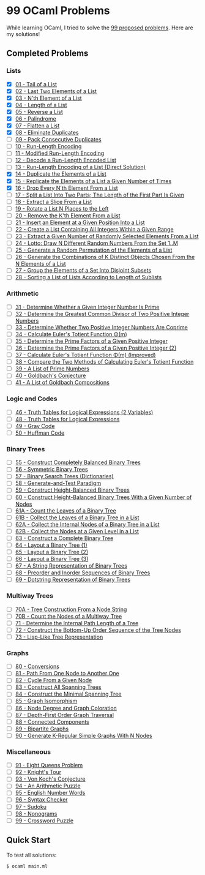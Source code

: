 # 99 OCaml Problems
While learning OCaml, I tried to solve the [99 proposed
problems](https://ocaml.org/problems). Here are my solutions!

## Completed Problems
### Lists
- [x] [01 - Tail of a List](https://ocaml.org/problems#1)
- [x] [02 - Last Two Elements of a List](https://ocaml.org/problems#2)
- [x] [03 - N'th Element of a List](https://ocaml.org/problems#3)
- [x] [04 - Length of a List](https://ocaml.org/problems#4)
- [x] [05 - Reverse a List](https://ocaml.org/problems#5)
- [x] [06 - Palindrome](https://ocaml.org/problems#6)
- [x] [07 - Flatten a List](https://ocaml.org/problems#7)
- [x] [08 - Eliminate Duplicates](https://ocaml.org/problems#8)
- [ ] [09 - Pack Consecutive Duplicates](https://ocaml.org/problems#9)
- [ ] [10 - Run-Length Encoding](https://ocaml.org/problems#10)
- [ ] [11 - Modified Run-Length Encoding](https://ocaml.org/problems#11)
- [ ] [12 - Decode a Run-Length Encoded List](https://ocaml.org/problems#12)
- [ ] [13 - Run-Length Encoding of a List (Direct Solution)](https://ocaml.org/problems#13)
- [x] [14 - Duplicate the Elements of a List](https://ocaml.org/problems#14)
- [x] [15 - Replicate the Elements of a List a Given Number of Times](https://ocaml.org/problems#15)
- [x] [16 - Drop Every N'th Element From a List](https://ocaml.org/problems#16)
- [ ] [17 - Split a List Into Two Parts; The Length of the First Part Is Given](https://ocaml.org/problems#17)
- [ ] [18 - Extract a Slice From a List](https://ocaml.org/problems#18)
- [ ] [19 - Rotate a List N Places to the Left](https://ocaml.org/problems#19)
- [ ] [20 - Remove the K'th Element From a List](https://ocaml.org/problems#20)
- [ ] [21 - Insert an Element at a Given Position Into a List](https://ocaml.org/problems#21)
- [ ] [22 - Create a List Containing All Integers Within a Given Range](https://ocaml.org/problems#22)
- [ ] [23 - Extract a Given Number of Randomly Selected Elements From a List](https://ocaml.org/problems#23)
- [ ] [24 - Lotto: Draw N Different Random Numbers From the Set 1..M](https://ocaml.org/problems#24)
- [ ] [25 - Generate a Random Permutation of the Elements of a List](https://ocaml.org/problems#25)
- [ ] [26 - Generate the Combinations of K Distinct Objects Chosen From the N Elements of a List](https://ocaml.org/problems#26)
- [ ] [27 - Group the Elements of a Set Into Disjoint Subsets](https://ocaml.org/problems#27)
- [ ] [28 - Sorting a List of Lists According to Length of Sublists](https://ocaml.org/problems#28)

### Arithmetic
- [ ] [31 - Determine Whether a Given Integer Number Is Prime](https://ocaml.org/problems#31)
- [ ] [32 - Determine the Greatest Common Divisor of Two Positive Integer Numbers](https://ocaml.org/problems#32)
- [ ] [33 - Determine Whether Two Positive Integer Numbers Are Coprime](https://ocaml.org/problems#33)
- [ ] [34 - Calculate Euler's Totient Function Φ(m)](https://ocaml.org/problems#34)
- [ ] [35 - Determine the Prime Factors of a Given Positive Integer](https://ocaml.org/problems#35)
- [ ] [36 - Determine the Prime Factors of a Given Positive Integer (2)](https://ocaml.org/problems#36)
- [ ] [37 - Calculate Euler's Totient Function Φ(m) (Improved)](https://ocaml.org/problems#37)
- [ ] [38 - Compare the Two Methods of Calculating Euler's Totient Function](https://ocaml.org/problems#38)
- [ ] [39 - A List of Prime Numbers](https://ocaml.org/problems#39)
- [ ] [40 - Goldbach's Conjecture](https://ocaml.org/problems#40)
- [ ] [41 - A List of Goldbach Compositions](https://ocaml.org/problems#41)

### Logic and Codes
- [ ] [46 - Truth Tables for Logical Expressions (2 Variables)](https://ocaml.org/problems#46)
- [ ] [48 - Truth Tables for Logical Expressions](https://ocaml.org/problems#48)
- [ ] [49 - Gray Code](https://ocaml.org/problems#49)
- [ ] [50 - Huffman Code](https://ocaml.org/problems#50)

### Binary Trees
- [ ] [55 - Construct Completely Balanced Binary Trees](https://ocaml.org/problems#55)
- [ ] [56 - Symmetric Binary Trees](https://ocaml.org/problems#56)
- [ ] [57 - Binary Search Trees (Dictionaries)](https://ocaml.org/problems#57)
- [ ] [58 - Generate-and-Test Paradigm](https://ocaml.org/problems#58)
- [ ] [59 - Construct Height-Balanced Binary Trees](https://ocaml.org/problems#59)
- [ ] [60 - Construct Height-Balanced Binary Trees With a Given Number of Nodes](https://ocaml.org/problems#60)
- [ ] [61A - Count the Leaves of a Binary Tree](https://ocaml.org/problems#61A)
- [ ] [61B - Collect the Leaves of a Binary Tree in a List](https://ocaml.org/problems#61B)
- [ ] [62A - Collect the Internal Nodes of a Binary Tree in a List](https://ocaml.org/problems#62A)
- [ ] [62B - Collect the Nodes at a Given Level in a List](https://ocaml.org/problems#62B)
- [ ] [63 - Construct a Complete Binary Tree](https://ocaml.org/problems#63)
- [ ] [64 - Layout a Binary Tree (1)](https://ocaml.org/problems#64)
- [ ] [65 - Layout a Binary Tree (2)](https://ocaml.org/problems#65)
- [ ] [66 - Layout a Binary Tree (3)](https://ocaml.org/problems#66)
- [ ] [67 - A String Representation of Binary Trees](https://ocaml.org/problems#67)
- [ ] [68 - Preorder and Inorder Sequences of Binary Trees](https://ocaml.org/problems#68)
- [ ] [69 - Dotstring Representation of Binary Trees](https://ocaml.org/problems#69)

### Multiway Trees
- [ ] [70A - Tree Construction From a Node String](https://ocaml.org/problems#70A)
- [ ] [70B - Count the Nodes of a Multiway Tree](https://ocaml.org/problems#70B)
- [ ] [71 - Determine the Internal Path Length of a Tree](https://ocaml.org/problems#71)
- [ ] [72 - Construct the Bottom-Up Order Sequence of the Tree Nodes](https://ocaml.org/problems#72)
- [ ] [73 - Lisp-Like Tree Representation](https://ocaml.org/problems#73)

### Graphs
- [ ] [80 - Conversions](https://ocaml.org/problems#80)
- [ ] [81 - Path From One Node to Another One](https://ocaml.org/problems#81)
- [ ] [82 - Cycle From a Given Node](https://ocaml.org/problems#82)
- [ ] [83 - Construct All Spanning Trees](https://ocaml.org/problems#83)
- [ ] [84 - Construct the Minimal Spanning Tree](https://ocaml.org/problems#84)
- [ ] [85 - Graph Isomorphism](https://ocaml.org/problems#85)
- [ ] [86 - Node Degree and Graph Coloration](https://ocaml.org/problems#86)
- [ ] [87 - Depth-First Order Graph Traversal](https://ocaml.org/problems#87)
- [ ] [88 - Connected Components](https://ocaml.org/problems#88)
- [ ] [89 - Bipartite Graphs](https://ocaml.org/problems#89)
- [ ] [90 - Generate K-Regular Simple Graphs With N Nodes](https://ocaml.org/problems#90)

### Miscellaneous
- [ ] [91 - Eight Queens Problem](https://ocaml.org/problems#91)
- [ ] [92 - Knight's Tour](https://ocaml.org/problems#92)
- [ ] [93 - Von Koch's Conjecture](https://ocaml.org/problems#93)
- [ ] [94 - An Arithmetic Puzzle](https://ocaml.org/problems#94)
- [ ] [95 - English Number Words](https://ocaml.org/problems#95)
- [ ] [96 - Syntax Checker](https://ocaml.org/problems#96)
- [ ] [97 - Sudoku](https://ocaml.org/problems#97)
- [ ] [98 - Nonograms](https://ocaml.org/problems#98)
- [ ] [99 - Crossword Puzzle](https://ocaml.org/problems#99)

## Quick Start
To test all solutions:
```bash
$ ocaml main.ml
```
